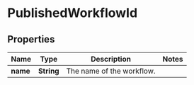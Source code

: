 # PublishedWorkflowId

## Properties
Name | Type | Description | Notes
------------ | ------------- | ------------- | -------------
**name** | **String** | The name of the workflow. | 
